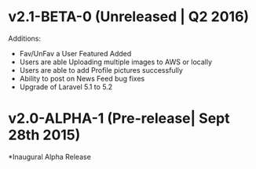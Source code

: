# v2.1-BETA-0 (Unreleased | Q2 2016)

Additions:
  * Fav/UnFav a User Featured Added
  * Users are able Uploading multiple images to AWS or locally
  * Users are able to add Profile pictures successfully
  * Ability to post on News Feed bug fixes
  * Upgrade of Laravel 5.1 to 5.2

# v2.0-ALPHA-1 (Pre-release| Sept 28th 2015)

  *Inaugural Alpha Release